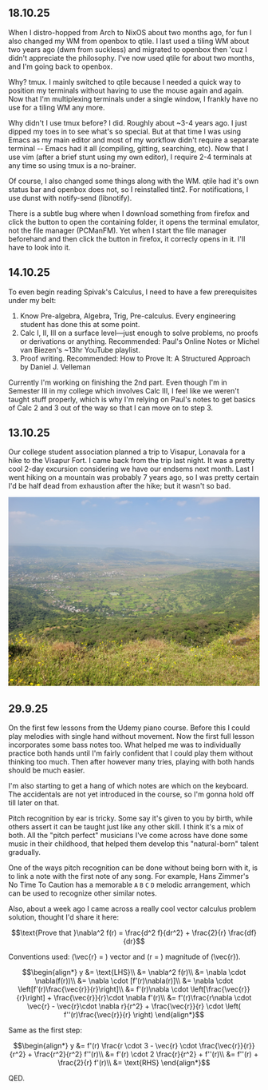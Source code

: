 ## 18.10.25

When I distro-hopped from Arch to NixOS about two months ago, for fun I also changed my WM from openbox to qtile. I last used a tiling WM about two years ago (dwm from suckless) and migrated to openbox then 'cuz I didn't appreciate the philosophy. I've now used qtile for about two months, and I'm going back to openbox.

Why? tmux. I mainly switched to qtile because I needed a quick way to position my terminals without having to use the mouse again and again. Now that I'm multiplexing terminals under a single window, I frankly have no use for a tiling WM any more. 

Why didn't I use tmux before? I did. Roughly about ~3-4 years ago. I just dipped my toes in to see what's so special. But at that time I was using Emacs as my main editor and most of my workflow didn't require a separate terminal -- Emacs had it all (compiling, gitting, searching, etc). Now that I use vim (after a brief stunt using my own editor), I require 2-4 terminals at any time so using tmux is a no-brainer.

Of course, I also changed some things along with the WM. qtile had it's own status bar and openbox does not, so I reinstalled tint2. For notifications, I use dunst with notify-send (libnotify). 

There is a subtle bug where when I download something from firefox and click the button to open the containing folder, it opens the terminal emulator, not the file manager (PCManFM). Yet when I start the file manager beforehand and then click the button in firefox, it correcly opens in it. I'll have to look into it.

## 14.10.25

To even begin reading Spivak's Calculus, I need to have a few prerequisites under my belt:

1. Know Pre-algebra, Algebra, Trig, Pre-calculus. Every engineering student has done this at some point. 
2. Calc I, II, III on a surface level—just enough to solve problems, no proofs or derivations or anything. Recommended: Paul's Online Notes or Michel van Biezen's ~13hr YouTube playlist.
3. Proof writing. Recommended: How to Prove It: A Structured Approach by Daniel J. Velleman

Currently I'm working on finishing the 2nd part. Even though I'm in Semester III in my college which involves Calc III, I feel like we weren't taught stuff properly, which is why I'm relying on Paul's notes to get basics of Calc 2 and 3 out of the way so that I can move on to step 3. 

## 13.10.25

Our college student association planned a trip to Visapur, Lonavala for a hike to the Visapur Fort. I came back from the trip last night. It was a pretty cool 2-day excursion considering we have our endsems next month. Last I went hiking on a mountain was probably 7 years ago, so I was pretty certain I'd be half dead from exhaustion after the hike; but it wasn't so bad. 

![](20251013001.jpg)

## 29.9.25

On the first few lessons from the Udemy piano course. Before this I could play melodies with single hand without movement. Now the first full lesson incorporates some bass notes too. What helped me was to individually practice both hands until I'm fairly confident that I could play them without thinking too much. Then after however many tries, playing with both hands should be much easier.

I'm also starting to get a hang of which notes are which on the keyboard. The accidentals are not yet introduced in the course, so I'm gonna hold off till later on that. 

Pitch recognition by ear is tricky. Some say it's given to you by birth, while others assert it can be taught just like any other skill. I think it's a mix of both. All the "pitch perfect" musicians I've come across have done some music in their childhood, that helped them develop this "natural-born" talent gradually.

One of the ways pitch recognition can be done without being born with it, is to link a note with the first note of any song. For example, Hans Zimmer's No Time To Caution has a memorable `A` `B` `C` `D` melodic arrangement, which can be used to recognize other similar notes. 

Also, about a week ago I came across a really cool vector calculus problem solution, thought I'd share it here:

$$\text{Prove that }\nabla^2 f(r) = \frac{d^2 f}{dr^2} + \frac{2}{r} \frac{df}{dr}$$

Conventions used: \(\vec{r} = \) vector and \(r = \) magnitude of \(\vec{r}\).

$$\begin{align*}
y &= \text{LHS}\\ 
  &= \nabla^2 f(r)\\
  &= \nabla \cdot \nabla(f(r))\\
  &= \nabla \cdot [f'(r)\nabla(r)]\\
  &= \nabla \cdot \left[f'(r)\frac{\vec{r}}{r}\right]\\
  &= f'(r)\nabla \cdot \left[\frac{\vec{r}}{r}\right] + \frac{\vec{r}}{r}\cdot
     \nabla f'(r)\\
  &= f'(r)\frac{r\nabla \cdot \vec{r} - \vec{r}\cdot \nabla r}{r^2} + \frac{\vec{r}}{r} \cdot \left( f''(r)\frac{\vec{r}}{r} \right)
\end{align*}$$

Same as the first step:

$$\begin{align*}
y &= f'(r) \frac{r \cdot 3 - \vec{r} \cdot \frac{\vec{r}}{r}}{r^2} + \frac{r^2}{r^2} f''(r)\\
  &= f'(r) \cdot 2 \frac{r}{r^2} + f''(r)\\
  &= f''(r) + \frac{2}{r} f'(r)\\
  &= \text{RHS}
\end{align*}$$

QED.

